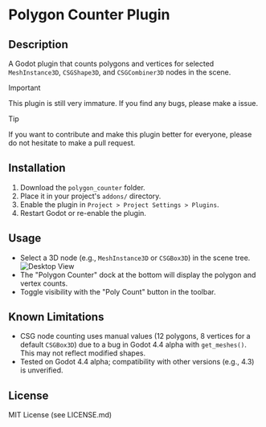 # Polygon Counter Plugin

## Description
A Godot plugin that counts polygons and vertices for selected `MeshInstance3D`, `CSGShape3D`, and `CSGCombiner3D` nodes in the scene.

> [!IMPORTANT]
> This plugin is still very immature. If you find any bugs, please make a issue.

> [!TIP]
> If you want to contribute and make this plugin better for everyone, please do not hesitate to make a pull request.

## Installation
1. Download the `polygon_counter` folder.
2. Place it in your project's `addons/` directory.
3. Enable the plugin in `Project > Project Settings > Plugins`.
4. Restart Godot or re-enable the plugin.

## Usage
- Select a 3D node (e.g., `MeshInstance3D` or `CSGBox3D`) in the scene tree.
  ![Desktop View](https://media.discordapp.net/attachments/1268496559285211238/1347512935953727498/image.png?ex=67cc18b7&is=67cac737&hm=f5d68581951be90d510767c5aa2353dc68360f76fc0920c919e7ff531e79bf8e&=&format=webp&quality=lossless&width=1550&height=872)
- The "Polygon Counter" dock at the bottom will display the polygon and vertex counts.
- Toggle visibility with the "Poly Count" button in the toolbar.

## Known Limitations
- CSG node counting uses manual values (12 polygons, 8 vertices for a default `CSGBox3D`) due to a bug in Godot 4.4 alpha with `get_meshes()`. This may not reflect modified shapes.
- Tested on Godot 4.4 alpha; compatibility with other versions (e.g., 4.3) is unverified.

## License
MIT License (see LICENSE.md)


